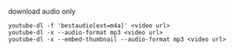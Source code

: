 download audio only

    youtube-dl -f 'bestaudio[ext=m4a]' <video url>
    youtube-dl -x --audio-format mp3 <video url>
    youtube-dl -x --embed-thumbnail --audio-format mp3 <video url>
